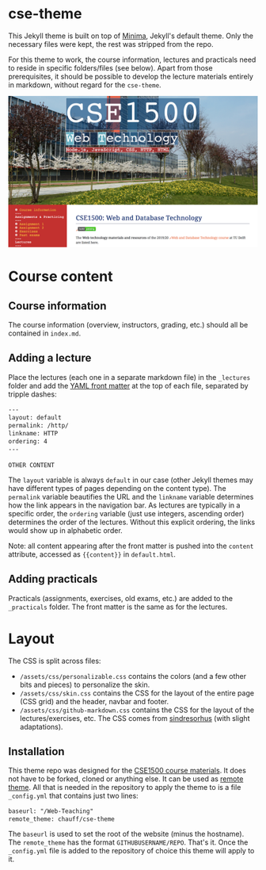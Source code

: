 # cse-theme

This Jekyll theme is built on top of [Minima](https://github.com/jekyll/minima), Jekyll's default theme. Only the necessary files were kept, the rest was stripped from the repo.

For this theme to work, the course information, lectures and practicals need to reside in specific folders/files (see below). Apart from those prerequisites, it should be possible to develop the lecture materials entirely in markdown, without regard for the `cse-theme`.

![cse-theme preview](/screenshot.png)

# Course content

## Course information

The course information (overview, instructors, grading, etc.) should all be contained in `index.md`.

## Adding a lecture

Place the lectures (each one in a separate markdown file) in the `_lectures` folder and add the [YAML front matter](https://jekyllrb.com/docs/front-matter/) at the top of each file, separated by tripple dashes:

```
---
layout: default
permalink: /http/
linkname: HTTP
ordering: 4
---

OTHER CONTENT
```

The `layout` variable is always `default` in our case (other Jekyll themes may have different types of pages depending on the content type). The `permalink` variable beautifies the URL and the `linkname` variable determines how the link appears in the navigation bar. As lectures are typically in a specific order, the `ordering` variable (just use integers, ascending order) determines the order of the lectures. Without this explicit ordering, the links would show up in alphabetic order.

Note: all content appearing after the front matter is pushed into the `content` attribute, accessed as `{{content}}` in `default.html`.


## Adding practicals

Practicals (assignments, exercises, old exams, etc.) are added to the `_practicals` folder. The front matter is the same as for the lectures.

# Layout

The CSS is split across files:

- `/assets/css/personalizable.css` contains the colors (and a few other bits and pieces) to personalize the skin.
- `/assets/css/skin.css` contains the CSS for the layout of the entire page (CSS grid) and the header, navbar and footer.
- `/assets/css/github-markdown.css` contains the CSS for the layout of the lectures/exercises, etc. The CSS comes from [sindresorhus](https://github.com/sindresorhus/github-markdown-css) (with slight adaptations).


## Installation

This theme repo was designed for the [CSE1500 course materials](https://github.io/chauff/Web-Teaching/). It does not have to be forked, cloned or anything else. It can be used as [remote theme](https://github.blog/2017-11-29-use-any-theme-with-github-pages/). All that is needed in the repository to apply the theme to is a file `_config.yml` that contains just two lines:

```
baseurl: "/Web-Teaching"
remote_theme: chauff/cse-theme
```

The `baseurl` is used to set the root of the website (minus the hostname). The `remote_theme` has the format `GITHUBUSERNAME/REPO`. That's it. Once the `_config.yml` file is added to the repository of choice this theme will apply to it.